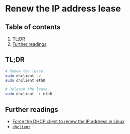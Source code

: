 # Renew the IP address lease

## Table of contents <!-- omit in toc -->

1. [TL;DR](#tldr)
1. [Further readings](#further-readings)

## TL;DR

```sh
# Renew the lease.
sudo dhclient -v
sudo dhclient eth0

# Release the lease.
sudo dhclient -r eth0
```

## Further readings

- [Force the DHCP client to renew the IP address in Linux]
- [`dhclient`][dhclient]

<!--
  References
  -->

<!-- In-article sections -->
[dhclient]: dhclient.md

<!-- Others -->
[force the dhcp client to renew the ip address in linux]: https://www.cyberciti.biz/faq/howto-linux-renew-dhcp-client-ip-address/
